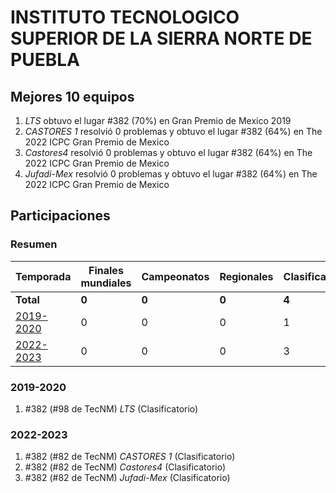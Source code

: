 ---
---

# INSTITUTO TECNOLOGICO SUPERIOR DE LA SIERRA NORTE DE PUEBLA

## Mejores 10 equipos

1. _LTS_ obtuvo el lugar #382 (70%) en Gran Premio de Mexico 2019
1. _CASTORES 1_ resolvió 0 problemas y obtuvo el lugar #382 (64%) en The 2022 ICPC Gran Premio de Mexico
1. _Castores4_ resolvió 0 problemas y obtuvo el lugar #382 (64%) en The 2022 ICPC Gran Premio de Mexico
1. _Jufadi-Mex_ resolvió 0 problemas y obtuvo el lugar #382 (64%) en The 2022 ICPC Gran Premio de Mexico

## Participaciones

### Resumen

| Temporada | Finales mundiales | Campeonatos | Regionales | Clasificatorios | Equipos |
| --- | --- | --- | --- | --- | --- |
| **Total** | **0** | **0** | **0** | **4** | **4** |
| [2019-2020](#2019-2020) | 0 | 0 | 0 | 1 | 1 |
| [2022-2023](#2022-2023) | 0 | 0 | 0 | 3 | 3 |

### 2019-2020

1. #382 (#98 de TecNM) _LTS_ (Clasificatorio)

### 2022-2023

1. #382 (#82 de TecNM) _CASTORES 1_ (Clasificatorio)
1. #382 (#82 de TecNM) _Castores4_ (Clasificatorio)
1. #382 (#82 de TecNM) _Jufadi-Mex_ (Clasificatorio)



